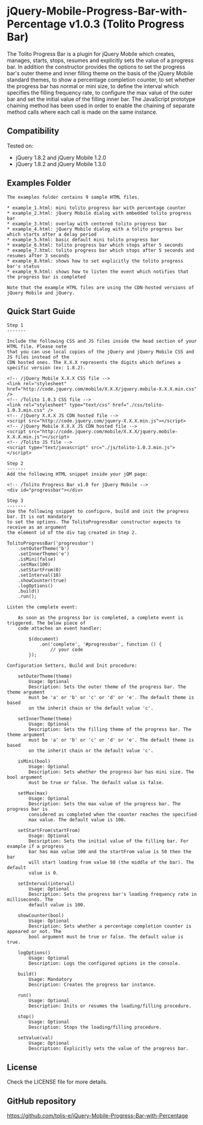 # jQuery-Mobile-Progress-Bar-with-Percentage v1.0.3 (Tolito Progress Bar)

The Tolito Progress Bar is a plugin for jQuery Mobile which creates, manages, starts, stops, resumes and explicitly 
sets the value of a progress bar. In addition the constructor provides the options to set the progress bar's outer 
theme and inner filling theme on the basis of the jQuery Mobile standard themes, to show a percentage completion 
counter, to set whether the progress bar has normal or mini size, to define the interval which specifies the filling 
frequency rate, to configure the max value of the outer bar and set the initial value of the filling inner bar. The 
JavaScript prototype chaining method has been used in order to enable the chaining of separate method calls where 
each call is made on the same instance. 

## Compatibility

   Tested on:
   
   * jQuery 1.8.2 and jQuery Mobile 1.2.0
   * jQuery 1.8.2 and jQuery Mobile 1.3.0

## Examples Folder
	
	The examples folder contains 9 sample HTML files.
    
    * example_1.html: mini tolito progress bar with percentage counter
    * example_2.html: jQuery Mobile dialog with embedded tolito progress bar
    * example_3.html: overlay with centered tolito progress bar
    * example_4.html: jQuery Mobile dialog with a tolito progress bar which starts after a delay period
    * example_5.html: basic default mini tolito progress bar
    * example_6.html: tolito progress bar which stops after 5 seconds
    * example_7.html: tolito progress bar which stops after 5 seconds and resumes after 3 seconds
    * example_8.html: shows how to set explicitly the tolito progress bar's status
    * example_9.html: shows how to listen the event which notifies that the progress bar is completed
    
    Note that the example HTML files are using the CDN-hosted versions of jQuery Mobile and jQuery.

## Quick Start Guide
	
	Step 1
	-------

	Include the following CSS and JS files inside the head section of your HTML file. Please note 
	that you can use local copies of the jQuery and jQuery Mobile CSS and JS files instead of the
	CDN hosted ones. The X.X.X represents the digits which defines a specific version (ex: 1.8.2).
	
	<!-- /jQuery Mobile X.X.X CSS file -->
	<link rel="stylesheet" href="http://code.jquery.com/mobile/X.X.X/jquery.mobile-X.X.X.min.css" />
	<!-- /Tolito 1.0.3 CSS file -->
	<link rel="stylesheet" type="text/css" href="./css/tolito-1.0.3.min.css" />
	<!-- /jQuery X.X.X JS CDN hosted file -->
	<script src="http://code.jquery.com/jquery-X.X.X.min.js"></script>
	<!-- /jQuery Mobile X.X.X JS CDN hosted file -->
	<script src="http://code.jquery.com/mobile/X.X.X/jquery.mobile-X.X.X.min.js"></script>
	<!-- /Tolito JS file -->
	<script type="text/javascript" src="./js/tolito-1.0.3.min.js"></script>

	Step 2
	-------
	Add the following HTML snippet inside your jQM page:
	
	<!-- /Tolito Progress Bar v1.0 for jQuery Mobile -->
	<div id="progressbar"></div>
	
	Step 3
	-------
	Use the following snippet to configure, build and init the progress bar. It is not mandatory 
	to set the options. The TolitoProgressBar constructor expects to receive as an argument 
	the element id of the div tag created in Step 2.
	
	TolitoProgressBar('progressbar')
		.setOuterTheme('b')
		.setInnerTheme('e')
		.isMini(false)
		.setMax(100)
		.setStartFrom(0)
		.setInterval(10)
		.showCounter(true)
		.logOptions()
		.build()
		.run();

    Listen the complete event:

        As soon as the progress bar is completed, a complete event is triggered. The below piece of 
        code attaches an event handler:

            $(document)
                .on('complete', '#progressbar', function () {
                    // your code
            });
	
	Configuration Setters, Build and Init procedure:
	
		setOuterTheme(theme)
			Usage: Optional
			Description: Sets the outer theme of the progress bar. The theme argument
			must be 'a' or 'b' or 'c' or 'd' or 'e'. The default theme is based
			on the inherit chain or the default value 'c'.
			
		setInnerTheme(theme)
			Usage: Optional
			Description: Sets the filling theme of the progress bar. The theme argument
			must be 'a' or 'b' or 'c' or 'd' or 'e'. The default theme is based
			on the inherit chain or the default value 'c'.
		
		isMini(bool)
			Usage: Optional
			Description: Sets whether the progress bar has mini size. The bool argument
			must be true or false. The default value is false.
			
		setMax(max)
			Usage: Optional
			Description: Sets the max value of the progress bar. The progress bar is
			considered as completed when the counter reaches the specified
			max value. The default value is 100.
			
		setStartFrom(startFrom)
			Usage: Optional
			Decsription: Sets the initial value of the filling bar. For example if a progress
			bar has max value 100 and the startFrom value is 50 then the bar
			will start loading from value 50 (the middle of the bar). The default
			value is 0.
		
		setInterval(interval)
			Usage: Optional
			Description: Sets the progress bar's loading frequency rate in milliseconds. The 
			default value is 100.
			
		showCounter(bool)
			Usage: Optional
			Description: Sets whether a percentage completion counter is appeared or not. The
			bool argument must be true or false. The default value is true.
		
		logOptions()
			Usage: Optional
			Description: Logs the configured options in the console.
			
		build()
			Usage: Mandatory
			Description: Creates the progress bar instance.
			
		run()
			Usage: Optional
			Description: Inits or resumes the loading/filling procedure.
			
		stop()
			Usage: Optional
			Description: Stops the loading/filling procedure.

		setValue(val)
			Usage: Optional
			Description: Explicitly sets the value of the progress bar.

## License

Check the LICENSE file for more details.

## GitHub repository

https://github.com/tolis-e/jQuery-Mobile-Progress-Bar-with-Percentage
